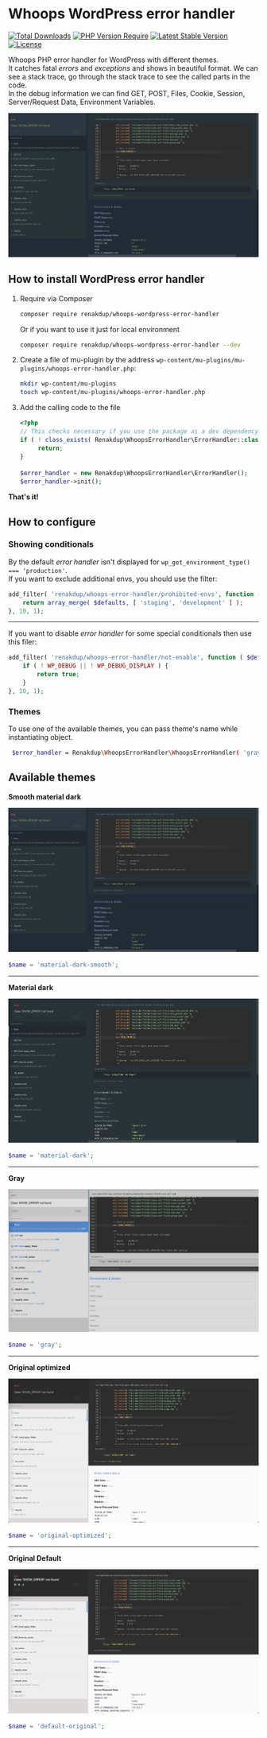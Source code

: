 # Whoops WordPress error handler

[![Total Downloads](http://poser.pugx.org/renakdup/whoops-wordpress-error-handler/downloads)](https://packagist.org/packages/renakdup/whoops-wordpress-error-handler) [![PHP Version Require](http://poser.pugx.org/renakdup/whoops-wordpress-error-handler/require/php)](https://packagist.org/packages/renakdup/whoops-wordpress-error-handler) [![Latest Stable Version](http://poser.pugx.org/renakdup/whoops-wordpress-error-handler/v)](https://packagist.org/packages/renakdup/whoops-wordpress-error-handler) [![License](http://poser.pugx.org/renakdup/whoops-wordpress-error-handler/license)](https://packagist.org/packages/renakdup/whoops-wordpress-error-handler)

Whoops PHP error handler for WordPress with different themes.  
It catches fatal _errors_ and _exceptions_ and shows in beautiful format.
We can see a stack trace, go through the stack trace to see the called parts in the code.  
In the debug information we can find GET, POST, Files, Cookie, Session, Server/Request Data, Environment Variables.

![Whoops Error Handler for WordPress](./doc/img/material-dark-smooth.png)

## How to install WordPress error handler

1. Require via Composer

   ```bash
   composer require renakdup/whoops-wordpress-error-handler
   ```

   Or if you want to use it just for local environment

   ```bash
   composer require renakdup/whoops-wordpress-error-handler --dev
   ```

2. Create a file of mu-plugin by the address `wp-content/mu-plugins/mu-plugins/whoops-error-handler.php`:
    ```bash
    mkdir wp-content/mu-plugins
    touch wp-content/mu-plugins/whoops-error-handler.php
    ```

3. Add the calling code to the file
   ```php
   <?php
   // This checks necessary if you use the package as a dev dependency
   if ( ! class_exists( Renakdup\WhoopsErrorHandler\ErrorHandler::class ) ) {
        return;
   }
   
   $error_handler = new Renakdup\WhoopsErrorHandler\ErrorHandler();
   $error_handler->init();
   ```

**That's it!**

## How to configure

### Showing conditionals

By the default _error handler_ isn't displayed for `wp_get_environment_type() === 'production'`.   
If you want to exclude additional envs, you should use the filter:

```php
add_filter( 'renakdup/whoops-error-handler/prohibited-envs', function ( $defaults ) {
	return array_merge( $defaults, [ 'staging', 'development' ] );
}, 10, 1);
```

---
If you want to disable _error handler_ for some special conditionals then use this filer:

```php
add_filter( 'renakdup/whoops-error-handler/not-enable', function ( $default ) {
	if ( ! WP_DEBUG || ! WP_DEBUG_DISPLAY ) {
		return true;
	}
}, 10, 1);
```

### Themes

To use one of the available themes, you can pass theme's name while instantiating object.

```bash
 $error_handler = Renakdup\WhoopsErrorHandler\WhoopsErrorHandler( 'gray' );
```

## Available themes

**Smooth material dark**

![material-dark-smooth.png](./doc/img/material-dark-smooth.png)

```php
$name = 'material-dark-smooth';
```

---

**Material dark**

![material-dark-smooth.png](./doc/img/material-dark.png)

```php
$name = 'material-dark';
```

---

**Gray**

![material-dark-smooth.png](./doc/img/gray.png)

```php
$name = 'gray';
```

---

**Original optimized**

![material-dark-smooth.png](./doc/img/original-optimized.png)

```php
$name = 'original-optimized';
```

---

**Original Default**

![material-dark-smooth.png](./doc/img/default-original.png)

```php
$name = 'default-original';
```
